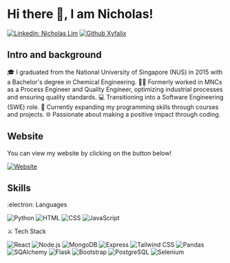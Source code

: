 # Hi there 👋, I am Nicholas! 
[![Linkedin: Nicholas Lim](https://img.shields.io/badge/-Nicholas%20Lim-blue?style=flat-square&logo=LinkedIn&logoColor=white&link=https://www.linkedin.com/in/nicholas-lim-chiew-yee-86b397102/)](https://www.linkedin.com/in/nicholas-lim-chiew-yee-86b397102/)
[![Github Xyfalix](https://img.shields.io/github/followers/Xyfalix?style=social)](https://github.com/Xyfalix)

## Intro and background
🎓 I graduated from the National University of Singapore (NUS) in 2015 with a Bachelor's degree in Chemical Engineering.
👨‍💼 Formerly worked in MNCs as a Process Engineer and Quality Engineer, optimizing industrial processes and ensuring quality standards.
💻 Transitioning into a Software Engineering (SWE) role.
🚀 Currently expanding my programming skills through courses and projects.
🌐 Passionate about making a positive impact through coding.
 

## Website
You can view my website by clicking on the button below!

[![Website](https://img.shields.io/website?label=Squarespace&style=flat-square&url=https%3A%2F%2Fnicholaslim.me%2F&logo=Squarespace)](https://nicholaslim.me/)


## Skills
:electron: Languages

![Python](https://img.shields.io/badge/Python-brightgreen?style=flat&logo=python)
![HTML](https://img.shields.io/badge/HTML-orange?style=flat)
![CSS](https://img.shields.io/badge/CSS-yellow?style=flat)
![JavaScript](https://img.shields.io/badge/JavaScript-yellow?style=flat&logo=javascript)


:crossed_swords: Tech Stack

![React](https://img.shields.io/badge/React-blue?style=flat&logo=react)
![Node.js](https://img.shields.io/badge/Node.js-green?style=flat&logo=node.js)
![MongoDB](https://img.shields.io/badge/MongoDB-green?style=flat&logo=mongodb)
![Express](https://img.shields.io/badge/Express-black?style=flat&logo=express)
![Tailwind CSS](https://img.shields.io/badge/Tailwind_CSS-blueviolet?style=flat&logo=tailwind-css)
![Pandas](https://img.shields.io/badge/Pandas-blueviolet?style=flat&logo=pandas)
![SQAlchemy](https://img.shields.io/badge/SQLAlchemy-yellow?style=flat&logo=sqlalchemy)
![Flask](https://img.shields.io/badge/Flask-red?style=flat&logo=flask)
![Bootstrap](https://img.shields.io/badge/Bootstrap-black?style=flat&logo=bootstrap)
![PostgreSQL](https://img.shields.io/badge/PostgreSQL-grey?style=flat&logo=postgresql)
![Selenium](https://img.shields.io/badge/Selenium-cyan?style=flat&logo=selenium)


